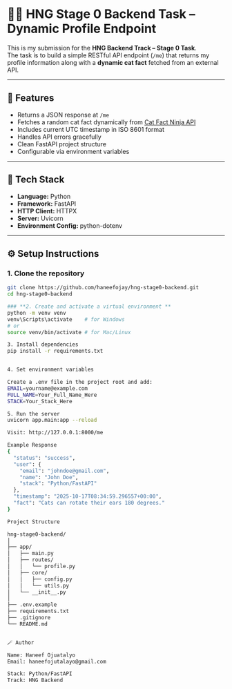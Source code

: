 # 🧙‍♂️ HNG Stage 0 Backend Task – Dynamic Profile Endpoint

This is my submission for the **HNG Backend Track – Stage 0 Task**.  
The task is to build a simple RESTful API endpoint (`/me`) that returns my profile information along with a **dynamic cat fact** fetched from an external API.

---

## 🚀 Features
- Returns a JSON response at `/me`
- Fetches a random cat fact dynamically from [Cat Fact Ninja API](https://catfact.ninja/fact)
- Includes current UTC timestamp in ISO 8601 format
- Handles API errors gracefully
- Clean FastAPI project structure
- Configurable via environment variables

---

## 🧩 Tech Stack
- **Language:** Python
- **Framework:** FastAPI
- **HTTP Client:** HTTPX
- **Server:** Uvicorn
- **Environment Config:** python-dotenv

---

## ⚙️ Setup Instructions

### **1. Clone the repository**
```bash
git clone https://github.com/haneefojay/hng-stage0-backend.git
cd hng-stage0-backend

### **2. Create and activate a virtual environment **
python -m venv venv
venv\Scripts\activate    # for Windows
# or
source venv/bin/activate # for Mac/Linux

3. Install dependencies
pip install -r requirements.txt


4. Set environment variables

Create a .env file in the project root and add:
EMAIL=yourname@example.com
FULL_NAME=Your_Full_Name_Here
STACK=Your_Stack_Here

5. Run the server
uvicorn app.main:app --reload

Visit: http://127.0.0.1:8000/me

Example Response
{
  "status": "success",
  "user": {
    "email": "johndoe@gmail.com",
    "name": "John Doe",
    "stack": "Python/FastAPI"
  },
  "timestamp": "2025-10-17T08:34:59.296557+00:00",
  "fact": "Cats can rotate their ears 180 degrees."
}

Project Structure

hng-stage0-backend/
│
├── app/
│   ├── main.py
│   ├── routes/
│   │   └── profile.py
│   ├── core/
│   │   ├── config.py
│   │   └── utils.py
│   └── __init__.py
│
├── .env.example
├── requirements.txt
├── .gitignore
└── README.md


🪄 Author

Name: Haneef Ojuatalyo
Email: haneefojutalayo@gmail.com

Stack: Python/FastAPI
Track: HNG Backend